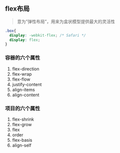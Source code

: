 ## flex布局
> 意为”弹性布局”，用来为盒状模型提供最大的灵活性
```css
.box{
  display: -webkit-flex; /* Safari */
  display: flex;
}
```

### 容器的六个属性
1. flex-direction
2. flex-wrap
3. flex-flow
4. justify-content
5. align-items
6. align-content
   
### 项目的六个属性
1. flex-shrink
2. flex-grow
3. flex
4. order
5. flex-basis
6. align-self